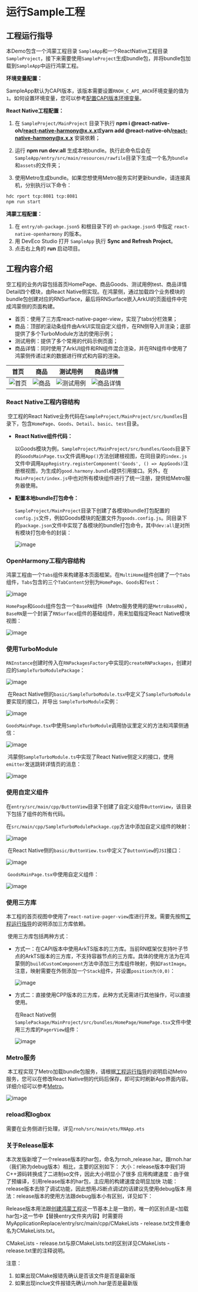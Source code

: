 # 运行Sample工程

## 工程运行指导

​本Demo包含一个鸿蒙工程目录 `SampleApp`和一个ReactNative工程目录`SampleProject`，接下来需要使用`SampleProject`生成bundle包，并将bundle包加载到`SampleApp`中运行鸿蒙工程。

**环境变量配置：**

​ SampleApp默认为CAPI版本，该版本需要设置`RNOH_C_API_ARCH`环境变量的值为`1`。如何设置环境变量，您可以参考[配置CAPI版本环境变量](..//../zh-cn/环境搭建.md#set_capi_path)。

**React Native工程配置：**
1. 在 `SampleProject/MainProject` 目录下执行 **npm i @react-native-oh/react-native-harmony@x.x.x**或**yarn add @react-native-oh/react-native-harmony@x.x.x** 安装依赖；

2. 运行 **npm run dev:all** 生成本地bundle。执行此命令后会在`SampleApp/entry/src/main/resources/rawfile`目录下生成一个名为`bundle`和`assets`的文件夹；

3. 使用Metro生成bundle。如果您想使用Metro服务实时更新bundle，请连接真机，分别执行以下命令：
  
  ```bash
  hdc rport tcp:8081 tcp:8081
  npm run start
  ```

**鸿蒙工程配置：**

1. 在 `entry/oh-package.json5` 和根目录下的 `oh-package.json5` 中指定 `react-native-openharmony` 的版本。
2. 用 DevEco Studio 打开 `SampleApp` 执行 **Sync and Refresh Project**。
3. 点击右上角的 **run** 启动项目。

## 工程内容介绍

​ 空工程的业务内容包括首页HomePage、商品Goods、测试用例test、商品详情Detail四个模块，由React Native侧实现。在鸿蒙侧，通过加载四个业务模块的bundle包创建对应的RNSurface，最后将RNSurface嵌入ArkUI的页面组件中完成鸿蒙侧的页面构建。

- 首页：使用了三方库react-native-pager-view，实现了tabs分栏效果；
- 商品：顶部的滚动条组件由ArkUI实现自定义组件，在RN侧导入并渲染；底部提供了多个TurboModule方法的使用示例；
- 测试用例：提供了多个常用的代码示例页面；
- 商品详情：同时使用了ArkUI组件和RN组件混合渲染，并在RN组件中使用了鸿蒙侧传递过来的数据进行样式和内容的渲染。
  
| 首页 | 商品 | 测试用例 | 商品详情 |
| --- | --- | --- | ---|
| ![首页](./figures/环境搭建-首页.png)| ![商品](./figures/环境搭建-商品.png) | ![测试用例](./figures/环境搭建-测试用例.png) | ![商品详情](./figures/环境搭建-商品详情.png) |

### React Native工程内容结构

​ 空工程的React Native业务代码在`SampleProject/MainProject/src/bundles`目录下，包含`HomePage`、`Goods`、`Detail`、`basic`、`test`目录。

- **React Native组件代码：**
  
  以Goods模块为例，`SampleProject/MainProject/src/bundles/Goods`目录下的`GoodsMainPage.tsx`文件调用`App()`方法创建根视图，在同目录的`index.js`文件中调用`AppRegistry.registerComponent('Goods', () => AppGoods)`注册根视图，为生成的`good.harmony.bundle`提供引用接口。另外，在`MainProject/index.js`中也对所有模块组件进行了统一注册，提供给Metro服务器使用。
- **配置本地bundle打包命令：**
  
  `SampleProject/MainProject`目录下创建了各模块bundle打包配置的`config.js`文件，例如Goods模块的配置文件为`goods.config.js`。同目录下的`package.json`文件中实现了各模块的bundle打包命令，其中`dev:all`是对所有模块打包命令的封装：
  
  ![image](./figures/环境搭建-bundle打包命令.png)

### OpenHarmony工程内容结构

​ 鸿蒙工程由一个`Tabs`组件来构建基本页面框架。在`MultiHome`组件创建了一个`Tabs`组件，`Tabs`包含的三个`TabContent`分别为`HomePage`、`Goods`和`Test`：

![image](./figures/环境搭建-tabs.png)

​ `HomePage`和`Goods`组件包含一个`BaseRN`组件（Metro服务使用的是`MetroBaseRN`），`BaseRN`是一个封装了`RNSurface`组件的基础组件，用来加载指定React Native模块视图：

![image](./figures/环境搭建-RNSurface.png)

### 使用TurboModule

​ `RNInstance`创建时传入在`RNPackagesFactory`中实现的`createRNPackages`，创建对应的`SampleTurboModulePackage`：

![image](./figures/环境搭建-createRNPackages.png)

​ 在React Native侧的`basic/SampleTurboModule.tsx`中定义了`SampleTurboModule`要实现的接口，并导出 `SampleTurboModule`实例：

![image](./figures/环境搭建-SampleTurboModule.png)

​ `GoodsMainPage.tsx`中使用`SampleTurboModule`调用协议里定义的方法和鸿蒙侧通信：

![image](./figures/环境搭建-通讯定义.png)

​ 鸿蒙侧`SampleTurboModule.ts`中实现了React Native侧定义的接口，使用`emitter`发送跳转详情页的消息：

![image](./figures/环境搭建-emit跳转.png)

### 使用自定义组件

​ 在`entry/src/main/cpp/ButtonView`目录下创建了自定义组件`ButtonView`，该目录下包括了组件的所有代码。

​ 在`src/main/cpp/SampleTurboModulePackage.cpp`方法中添加自定义组件的映射：

![image](./figures/环境搭建-组件映射.png)

​ 在React Native侧的`basic/ButtonView.tsx`中定义了`ButtonView`的`JSI`接口：

![image](./figures/环境搭建-jsi接口.png)

​ `GoodsMainPage.tsx`中使用自定义组件：

![image](./figures/环境搭建-调用自定义组件.png)

### 使用三方库

​ 本工程的首页视图中使用了`react-native-pager-view`库进行开发。需要先按照[工程运行指导](#工程运行指导)的说明添加三方库依赖。

​ 使用三方库包括两种方式：

- 方式一：在CAPI版本中使用ArkTS版本的三方库。当前RN框架仅支持叶子节点的ArkTS版本的三方库，不支持容器节点的三方库。具体的使用方法为在鸿蒙侧的`buildCustomComponent`方法中添加三方库组件映射，例如`FastImage`。注意，映射需要在外侧添加一个`Stack`组件，并设置`position为(0,0)`：
  
  ![image](./figures/环境搭建-stack组件.png)
- 方式二：直接使用CPP版本的三方库，此种方式无需进行其他操作，可以直接使用。
  
  在React Native侧`SamplePackage/MainProject/src/bundles/HomePage/HomePage.tsx`文件中使用三方库的`PagerView`组件：
  
  ![image](./figures/环境搭建-PagerView组件.png)

### Metro服务

​ 本工程实现了Metro加载bundle包服务，请根据[工程运行指导](#工程运行指导)的说明启动Metro服务，您可以在修改React Native侧的代码后保存，即可实时刷新App界面内容。详细介绍可以参考[Metro](../../zh-cn/调试调测.md#metro热加载)。

![image](./figures/环境搭建-runStart.png)

### reload和logbox

​ 需要在业务侧进行处理，详见`rnoh/src/main/ets/RNApp.ets`

### 关于Release版本

本次发版新增了一个release版本的har包，命名为rnoh_release.har。跟rnoh.har（我们称为debug版本）相比，主要的区别如下：
	大小：release版本中我们将C++源码转换成了二进制so文件，因此大小明显小了很多
	应用构建速度：由于做了预编译，引用release版本的har包，主应用的构建速度会明显加快
	功能：release版本去除了调试功能，因此想用JS断点调试的话建议先使用debug版本
	用法：release版本的使用方法跟debug版本小有区别，详见如下：

Release版本用法跟[创建鸿蒙工程](../../zh-cn/环境搭建.md#创建鸿蒙工程)这一节基本上是一致的，唯一的区别点是<加载har包>这一节中【替换entry文件夹内容】时需要将MyApplicationReplace/entry/src/main/cpp/CMakeLists - release.txt文件重命名为CMakeLists.txt。

CMakeLists - release.txt与原CMakeLists.txt的区别详见CMakeLists - release.txt里的注释说明。

注意：
1. 如果出现CMake报错先确认是否该文件是否是最新版
2. 如果出现inclue文件报错先确认rnoh.har是否是最新版